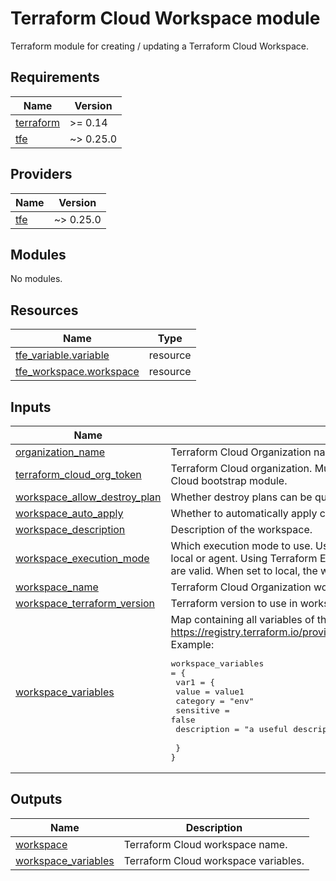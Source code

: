 # Terraform Cloud Workspace module

Terraform module for creating / updating a Terraform Cloud Workspace.

[//]: # (Do not make changes below this line)
<!-- BEGINNING OF PRE-COMMIT-TERRAFORM DOCS HOOK -->
## Requirements

| Name | Version |
|------|---------|
| <a name="requirement_terraform"></a> [terraform](#requirement\_terraform) | >= 0.14 |
| <a name="requirement_tfe"></a> [tfe](#requirement\_tfe) | ~> 0.25.0 |

## Providers

| Name | Version |
|------|---------|
| <a name="provider_tfe"></a> [tfe](#provider\_tfe) | ~> 0.25.0 |

## Modules

No modules.

## Resources

| Name | Type |
|------|------|
| [tfe_variable.variable](https://registry.terraform.io/providers/hashicorp/tfe/latest/docs/resources/variable) | resource |
| [tfe_workspace.workspace](https://registry.terraform.io/providers/hashicorp/tfe/latest/docs/resources/workspace) | resource |

## Inputs

| Name | Description | Type | Default | Required |
|------|-------------|------|---------|:--------:|
| <a name="input_organization_name"></a> [organization\_name](#input\_organization\_name) | Terraform Cloud Organization name. | `string` | n/a | yes |
| <a name="input_terraform_cloud_org_token"></a> [terraform\_cloud\_org\_token](#input\_terraform\_cloud\_org\_token) | Terraform Cloud organization. Must be setup before hand, using the Terraform Cloud bootstrap module. | `string` | n/a | yes |
| <a name="input_workspace_allow_destroy_plan"></a> [workspace\_allow\_destroy\_plan](#input\_workspace\_allow\_destroy\_plan) | Whether destroy plans can be queued on the workspace. | `bool` | `true` | no |
| <a name="input_workspace_auto_apply"></a> [workspace\_auto\_apply](#input\_workspace\_auto\_apply) | Whether to automatically apply changes when a Terraform plan is successful. | `bool` | `false` | no |
| <a name="input_workspace_description"></a> [workspace\_description](#input\_workspace\_description) | Description of the workspace. | `string` | `""` | no |
| <a name="input_workspace_execution_mode"></a> [workspace\_execution\_mode](#input\_workspace\_execution\_mode) | Which execution mode to use. Using Terraform Cloud, valid values are remote, local or agent. Using Terraform Enterprise, only remote and local execution modes are valid. When set to local, the workspace will be used for state storage only. | `string` | `"remote"` | no |
| <a name="input_workspace_name"></a> [workspace\_name](#input\_workspace\_name) | Terraform Cloud Organization workspace. | `string` | n/a | yes |
| <a name="input_workspace_terraform_version"></a> [workspace\_terraform\_version](#input\_workspace\_terraform\_version) | Terraform version to use in workspace (only if execution mode is remote). | `string` | n/a | yes |
| <a name="input_workspace_variables"></a> [workspace\_variables](#input\_workspace\_variables) | Map containing all variables of the Terraform Cloud workspace.<br>https://registry.terraform.io/providers/hashicorp/tfe/latest/docs/resources/variable<br>Example:<pre>workspace_variables = {<br>  var1 = {<br>    value = value1<br>    category = "env"<br>    sensitive = false<br>    description = "a useful description"<br><br>  }<br>}</pre> | `map(any)` | n/a | yes |

## Outputs

| Name | Description |
|------|-------------|
| <a name="output_workspace"></a> [workspace](#output\_workspace) | Terraform Cloud workspace name. |
| <a name="output_workspace_variables"></a> [workspace\_variables](#output\_workspace\_variables) | Terraform Cloud workspace variables. |
<!-- END OF PRE-COMMIT-TERRAFORM DOCS HOOK -->
